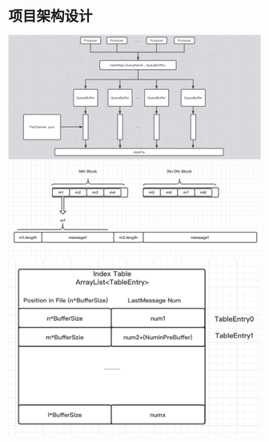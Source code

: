 # 项目架构设计

![整体设计](images/architect.png)
![缓冲块设计](images/block_design.png)
![索引设计](images/index_design.png)